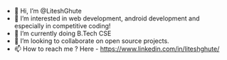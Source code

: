 - 👋 Hi, I’m @LiteshGhute
- 👀 I’m interested in web development, android development and especially in competitive coding!
- 🌱 I’m currently doing B.Tech CSE
- 💞️ I’m looking to collaborate on open source projects.
- 📫 How to reach me ? Here - https://www.linkedin.com/in/liteshghute/

<!---
LiteshGhute/LiteshGhute is a ✨ special ✨ repository because its `README.md` (this file) appears on your GitHub profile.
You can click the Preview link to take a look at your changes.
--->
